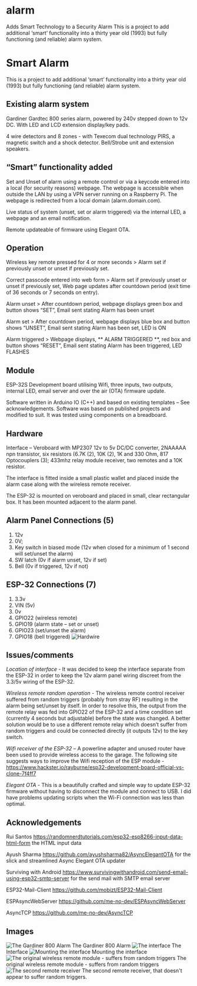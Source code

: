 # alarm
Adds Smart Technology to a Security Alarm
This is a project to add additional ‘smart’ functionality into a thirty year old (1993) but fully functioning (and reliable) alarm system.
# Smart Alarm
This is a project to add additional ‘smart’ functionality into a thirty year old (1993) but fully functioning (and reliable) alarm system.
## Existing alarm system
Gardiner Gardtec 800 series alarm, powered by 240v stepped down to 12v DC. With LED and LCD extension display/key pads.

4 wire detectors and 8 zones - with Texecom dual technology PIRS, a magnetic switch and a shock detector. Bell/Strobe unit and extension speakers.
## “Smart” functionality added
Set and Unset of alarm using a remote control or via a keycode entered into a local (for security reasons) webpage. The webpage is accessible when outside the LAN by using a VPN server running on a Raspberry Pi. The webpage is redirected from a local domain (alarm.domain.com).

Live status of system (unset, set or alarm triggered) via the internal LED, a webpage and an email notification.

Remote updateable of firmware using Elegant OTA.
## Operation
Wireless key remote pressed for 4 or more seconds > Alarm set if previously unset or unset if previously set.

Correct passcode entered into web form > Alarm set if previously unset or unset if previously set, Web page updates after countdown period (exit time of 36 seconds or 7 seconds on entry).

Alarm unset > After countdown period, webpage displays green box and button shows “SET”, Email sent stating Alarm has been unset

Alarm set > After countdown period, webpage displays blue box and button shows “UNSET”, Email sent stating Alarm has been set, LED is ON

Alarm triggered > Webpage displays, ** ALARM TRIGGERED **, red box and button shows “RESET”, Email sent stating Alarm has been triggered, LED FLASHES
## Module
ESP-32S Development board utilising Wifi, three inputs, two outputs, internal LED, email server and over the air (OTA) firmware update. 

Software written in Arduino IO (C++) and based on existing templates – See acknowledgements. Software was based on published projects and modified to suit.  It was tested using components on a breadboard.
## Hardware 
Interface – Veroboard with MP2307 12v to 5v DC/DC converter, 2NAAAAA npn transistor, six resistors (6.7K (2), 10K (2), 1K and 330 Ohm, 817 Optocouplers (3); 433mhz relay module receiver, two remotes and a 10K resistor.

The interface is fitted inside a small plastic wallet and placed inside the alarm case along with the wireless remote receiver. 

The ESP-32 is mounted on veroboard and placed in small, clear rectangular box. It has been mounted adjacent to the alarm panel. 
## Alarm Panel Connections (5)
1) 12v 
2) 0V; 
3) Key switch in biased mode (12v when closed for a minimum of 1 second will set/unset the alarm) 
4) SW latch (0v if alarm unset, 12v if set) 
5) Bell (0v if triggered, 12v if not)
## ESP-32 Connections (7)
1) 3.3v 
2) VIN (5v) 
3) 0v 
4) GPIO22 (wireless remote) 
5) GPIO19 (alarm state – set or unset) 
6) GPIO23 (set/unset the alarm) 
7) GPIO18 (bell triggered)
![Hardwire](https://github.com/blaniosh/alarm/blob/main/alarm%20breadboard.jpg?raw=true)

## Issues/comments
_Location of interface_ - It was decided to keep the interface separate from the ESP-32 in order to keep the 12v alarm panel wiring discreet from the 3.3/5v wiring of the ESP-32.

_Wireless remote random operation_ - The wireless remote control receiver suffered from random triggers (probably from stray RF) resulting in the alarm being set/unset by itself. In order to resolve this, the output from the remote relay was fed into GPIO22 of the ESP-32 and a time condition set (currently 4 seconds but adjustable) before the state was changed. A better solution would be to use a different remote relay which doesn’t suffer from random triggers and could be connected directly (it outputs 12v) to the key switch.

_Wifi receiver of the ESP-32_ – A powerline adapter and unused router have been used to provide wireless access to the garage. The following site suggests ways to improve the Wifi reception of the ESP module - https://www.hackster.io/rayburne/esp32-development-board-official-vs-clone-7f4ff7

_Elegant OTA_  - This is a beautifully crafted and simple way to update ESP-32 firmware without having to disconnect the module and connect to USB. I did have problems updating scripts when the Wi-Fi connection was less than optimal.
## Acknowledgements
Rui Santos https://randomnerdtutorials.com/esp32-esp8266-input-data-html-form the HTML input data

Ayush Sharma  https://github.com/ayushsharma82/AsyncElegantOTA for the slick and streamlined Async Elegant OTA updater

Surviving with Android https://www.survivingwithandroid.com/send-email-using-esp32-smtp-server  for the send mail with SMTP email server

ESP32-Mail-Client https://github.com/mobizt/ESP32-Mail-Client 

ESPAsyncWebServer https://github.com/me-no-dev/ESPAsyncWebServer 

AsyncTCP https://github.com/me-no-dev/AsyncTCP    
## Images   
![The Gardiner 800 Alarm](https://github.com/blaniosh/alarm/blob/main/IMG_20200922_122825.jpg)
The Gardiner 800 Alarm
![The interface](https://github.com/blaniosh/alarm/blob/main/IMG_20201004_110607.jpg)
The Interface
![Mounting the interface](https://github.com/blaniosh/alarm/blob/main/IMG_20201004_150928.jpg)
Mounting the interface
![The original wireless remote module - suffers from random triggers](https://github.com/blaniosh/alarm/blob/main/IMG_20201004_151739.jpg)
The original wireless remote module - suffers from random triggers
![The second remote receiver](https://github.com/blaniosh/alarm/blob/main/IMG_20201013_110852.jpg)
The second remote receiver, that doesn't appear to suffer random triggers.
